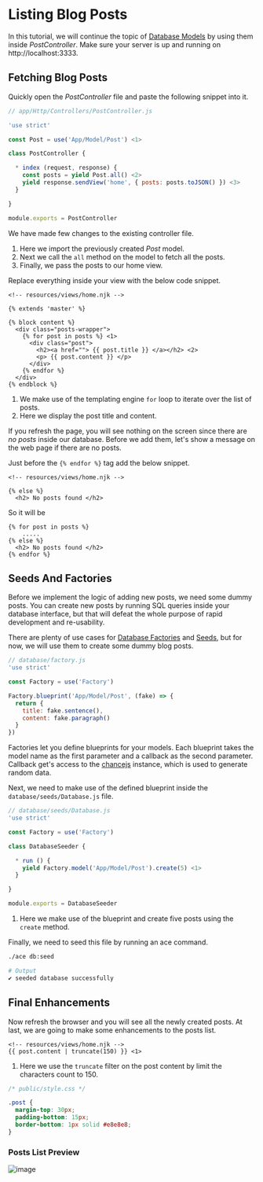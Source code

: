 # Listing Blog Posts

In this tutorial, we will continue the topic of [Database Models](/markdown/08-tutorial/03-database-models.md) by using them inside *PostController*. Make sure your server is up and running on http://localhost:3333.

## Fetching Blog Posts
Quickly open the *PostController* file and paste the following snippet into it.

```js
// app/Http/Controllers/PostController.js

'use strict'

const Post = use('App/Model/Post') <1>

class PostController {

  * index (request, response) {
    const posts = yield Post.all() <2>
    yield response.sendView('home', { posts: posts.toJSON() }) <3>
  }

}

module.exports = PostController
```

We have made few changes to the existing controller file.

1. Here we import the previously created *Post* model.
2. Next we call the `all` method on the model to fetch all the posts.
3. Finally, we pass the posts to our home view.

Replace everything inside your view with the below code snippet.

```twig
<!-- resources/views/home.njk -->

{% extends 'master' %}

{% block content %}
  <div class="posts-wrapper">
    {% for post in posts %} <1>
      <div class="post">
        <h2><a href=""> {{ post.title }} </a></h2> <2>
        <p> {{ post.content }} </p>
      </div>
    {% endfor %}
  </div>
{% endblock %}
```

1. We make use of the templating engine `for` loop to iterate over the list of posts.
2. Here we display the post title and content.

If you refresh the page, you will see nothing on the screen since there are *no posts* inside our database. Before we add them, let's show a message on the web page if there are no posts.

Just before the `{% endfor %}` tag add the below snippet.

```twig
<!-- resources/views/home.njk -->

{% else %}
  <h2> No posts found </h2>
```

So it will be

```twig
{% for post in posts %}
    .....
{% else %}
  <h2> No posts found </h2>
{% endfor %}
```

## Seeds And Factories

Before we implement the logic of adding new posts, we need some dummy posts. You can create new posts by running SQL queries inside your database interface, but that will defeat the whole purpose of rapid development and re-usability.

There are plenty of use cases for [Database Factories](/markdown/05-database/04-seeds-and-factories.md#about-factories) and [Seeds](/markdown/05-database/04-seeds-and-factories.md#about-seeds), but for now, we will use them to create some dummy blog posts.

```js
// database/factory.js
'use strict'

const Factory = use('Factory')

Factory.blueprint('App/Model/Post', (fake) => {
  return {
    title: fake.sentence(),
    content: fake.paragraph()
  }
})
```

Factories let you define blueprints for your models. Each blueprint takes the model name as the first parameter and a callback as the second parameter. Callback get's access to the [chancejs](http://chancejs.com/) instance, which is used to generate random data.

Next, we need to make use of the defined blueprint inside the `database/seeds/Database.js` file.

```js
// database/seeds/Database.js
'use strict'

const Factory = use('Factory')

class DatabaseSeeder {

  * run () {
    yield Factory.model('App/Model/Post').create(5) <1>
  }

}

module.exports = DatabaseSeeder
```

1. Here we make use of the blueprint and create five posts using the `create` method.

Finally, we need to seed this file by running an ace command.

```bash
./ace db:seed
```

```bash
# Output
✔ seeded database successfully
```

## Final Enhancements
Now refresh the browser and you will see all the newly created posts. At last, we are going to make some enhancements to the posts list.

```twig
<!-- resources/views/home.njk -->
{{ post.content | truncate(150) }} <1>
```

1. Here we use the `truncate` filter on the post content by limit the characters count to 150.

```css
/* public/style.css */

.post {
  margin-top: 30px;
  padding-bottom: 15px;
  border-bottom: 1px solid #e8e8e8;
}
```

### Posts List Preview

![image](http://res.cloudinary.com/adonisjs/image/upload/v1472841292/posts-list_wkpogd.png)
